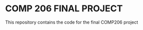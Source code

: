 COMP 206 FINAL PROJECT
========================================

This repository contains the code for the final COMP206 project
